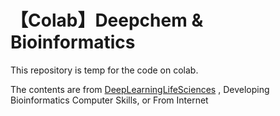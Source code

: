 # 【Colab】Deepchem & Bioinformatics

This repository is temp for the code on colab.

The contents are from 
<a href="https://github.com/deepchem/DeepLearningLifeSciences">DeepLearningLifeSciences</a>
, Developing Bioinformatics Computer Skills, or From Internet
